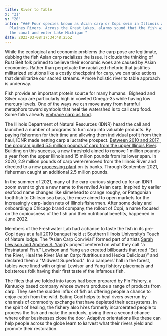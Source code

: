 ```yaml
---
title: River to Table
x: "21"
y: "20"
intro: "### Four species known as Asian carp or Copi swim in Illinois and Des
  Plaines Rivers. Across the Great Lakes, alarms sound that the fish will ride
  the canal and enter Lake Michigan."
date: 2023-03-08T17:34:48.255Z
---
```

While the ecological and economic problems the carp pose are legitimate, dubbing the fish Asian carp racializes the issue. It clouds the thinking of Rust Belt folk primed to believe their economic woes are caused by Asian economies. Rather than perpetuate the racialized rhetoric that justifies militarized solutions like a costly checkpoint for carp, we can take actions that demilitarize our sacred streams. A more holistic river to table approach is underway.

Fish provide an important protein source for many humans.  Bighead and Silver carp are particularly high in coveted Omega-3s while having low mercury levels. One of the ways we can move away from harmful metaphors toward symbols that heal the watershed is to call carp food. Some folks already [embrace carp as food](https://www.chicagotribune.com/dining/ct-food-asian-carp-challenge-20201016-6y3abbhbsvddleqixxqczq74ce-story.html).

The Illinois Department of Natural Resources (IDNR) heard the call and launched a number of programs to turn carp into valuable products. By paying fishermen for their time and allowing them individual profit from their haul, IDNR made netting carp a lucrative prospect. [Between 2010 and 2017,  the program pulled 5.5 million pounds of carp from the upper Illinois River](https://www.invasivecarp.us/Documents/2022-Invasive-Carp-Action-Plan.pdf). Building on this success, a new threshold aimed to remove 1 million pounds a year from the upper Illinois and 15 million pounds from its lower span. In 2020, 2.9 million pounds of carp were removed from the Illinois River and directed to a new [processing plant](https://www.washingtonpost.com/nation/2022/06/22/invasive-carp/) on its banks. Through September 2021, fishermen caught an additional 2.5 million pounds.

In the summer of 2021, many of the carp-curious signed up for an IDNR zoom event to give a new name to the reviled Asian carp. Inspired by earlier seafood name changes like slimehead to orange roughy, or Patagonian toothfish to Chilean sea bass, the move aimed to open markets for the increasingly carp-laden nets of Illinois fishermen. After some delay and onboarding a Chicago brand company, the rollout of Copi, a name focused on the copiousness of the fish and their nutritional benefits, happened in June 2022.

Members of the Freshwater Lab had a chance to taste the fish in its pre-Copi days at a fall 2019 banquet held at Southern Illinois University’s Touch of Nature lodge. The “Asian Carp Convivial” formed part of artists [Sarah Lewison and Andrew S. Yang](https://www.chicagohumanities.org/events/attend/invasive-species/)’s project centered on what they call “a Postnatural Fish.” Lewison and Yang also created [billboards](https://www.andrewyang.net/reshaping-the-shape-billboards) that read “Eat the River, Heal the River (Asian Carp: Nutritious and Hecka Delicious)” and declared them a “Midwest Superfood.”  In a campers’ hall in the forest, tables were lined with original Lewison and Yang fishtory placemats and boisterous folk having their first taste of the infamous fish.  

The filets that we folded into tacos had been prepared by Fin Fishery, a Kentucky based company whose owners produce a range of products from carp. They see the sudden influx of fish as offering people a chance to enjoy catch from the wild. Eating Copi helps to heal rivers overrun by channels of commodity exchange that have depleted their ecosystems. In the spirit of healing, the fishery also hires formerly incarcerated people to process the fish and make the products, giving them a second chance where other businesses close the door. Adaptive orientations like these can help people across the globe learn to harvest what their rivers yield and promote their restoration.
